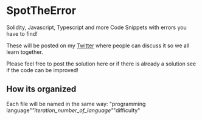 # SpotTheError

Solidity, Javascript, Typescript and more Code Snippets with errors you have to find!

These will be posted on my [Twitter](https://twitter.com/danytulumidis) where people can discuss it so we all learn together.

Please feel free to post the solution here or if there is already a solution see if the code can be improved!

## How its organized

Each file will be named in the same way:
"programming language"_"iteration_number_of_language"_"difficulty"
